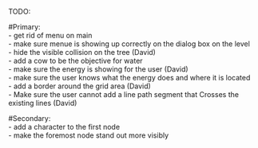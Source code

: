TODO: 

#Primary:  
	- get rid of menu on main  
	- make sure menue is showing up correctly on the dialog box on the level  
	- hide the visible collision on the tree (David)  
	- add a cow to be the objective for water  
	- make sure the energy is showing for the user (David)  
	- make sure the user knows what the energy does and where it is located    
	- add a border around the grid area (David)  
	- Make sure the user cannot add a line path segment that Crosses the existing lines (David)  

#Secondary:  
	- add a character to the first node  
	- make the foremost node stand out more visibly  
